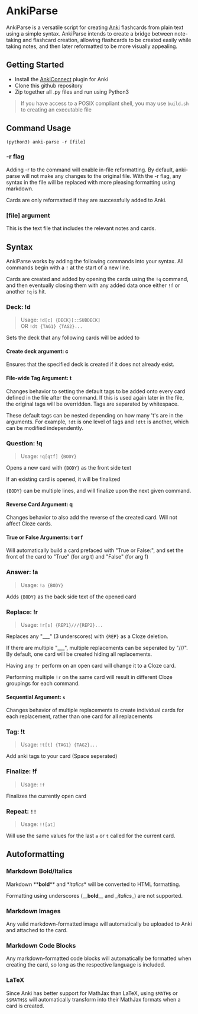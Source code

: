 # AnkiParse

AnkiParse is a versatile script for creating [Anki](https://apps.ankiweb.net/) flashcards from plain text using a simple syntax. AnkiParse intends to create a bridge between note-taking and flashcard creation, allowing flashcards to be created easily while taking notes, and then later reformatted to be more visually appealing.

## Getting Started
- Install the [AnkiConnect](https://ankiweb.net/shared/info/2055492159) plugin for Anki
- Clone this github repository
- Zip together all .py files and run using Python3
> If you have access to a POSIX compliant shell, you may use `build.sh` to creating an executable file

## Command Usage
`(python3) anki-parse -r [file]`
### -r flag
Adding -r to the command will enable in-file reformatting. By default, anki-parse will not make any changes to the original file.
With the -r flag, any syntax in the file will be replaced with more pleasing formatting using markdown.

Cards are only reformatted if they are successfully added to Anki.

### [file] argument

This is the text file that includes the relevant notes and cards.


## Syntax
AnkiParse works by adding the following commands into your syntax. All commands begin with a `!` at the start of a new line.

Cards are created and added by opening the cards using the `!q` command, and then eventually closing them with any added data once either `!f` or another `!q` is hit.

### Deck: !d
> Usage: `!d[c] {DECK}[::SUBDECK]` \
> OR `!dt {TAG1} {TAG2}...`

Sets the deck that any following cards will be added to

#### Create deck argument: c
Ensures that the specified deck is created if it does not already exist.

#### File-wide Tag Argument: t
Changes behavior to setting the default tags to be added onto every card defined in the file after the command.
If this is used again later in the file, the original tags will be overridden.
Tags are separated by whitespace.

These default tags can be nested depending on how many 't's are in the arguments.
For example, `!dt` is one level of tags and `!dtt` is another, which can be modified independently.

### Question: !q
> Usage: `!q[qtf] {BODY}`

Opens a new card with `{BODY}` as the front side text

If an existing card is opened, it will be finalized

`{BODY}` can be multiple lines, and will finalize upon the next given command.

#### Reverse Card Argument: q
Changes behavior to also add the reverse of the created card. Will not affect Cloze cards.

#### True or False Arguments: t or f
Will automatically build a card prefaced with "True or False:", and set the front of the card to "True" (for arg t) and "False" (for arg f)

### Answer: !a
> Usage: `!a {BODY}`

Adds `{BODY}` as the back side text of the opened card

### Replace: !r
> Usage: `!r[s] {REP1}///{REP2}...`

Replaces any "___" (3 underscores) with `{REP}` as a Cloze deletion.

If there are multiple "___", multiple replacements can be seperated by "///". By default, one card will be created hiding all replacements.

Having any `!r` perform on an open card will change it to a Cloze card.

Performing multiple `!r` on the same card will result in different Cloze groupings for each command.

#### Sequential Argument: `s`
Changes behavior of multiple replacements to create individual cards for each replacement, rather than one card for all replacements

### Tag: !t
> Usage: `!t[t] {TAG1} {TAG2}...`

Add anki tags to your card (Space seperated)

### Finalize: !f
> Usage: `!f`

Finalizes the currently open card

### Repeat: `!!`
> Usage: `!![at]`

Will use the same values for the last `a` or `t` called for the current card.

## Autoformatting
### Markdown Bold/Italics
Markdown &ast;&ast;**bold**&ast;&ast; and &ast;*italics*&ast; will be converted to HTML formatting.

Formatting using underscores  (&#95;&#95;**bold**&#95;&#95; and &#95;*italics*&#95;) are not supported.

### Markdown Images
Any valid markdown-formatted image will automatically be uploaded to Anki and attached to the card.

### Markdown Code Blocks
Any markdown-formatted code blocks will automatically be formatted when creating the card, so long as the respective language is included.

### LaTeX
Since Anki has better support for MathJax than LaTeX, using `$MATH$` or `$$MATH$$` will automatically transform into their MathJax formats when a card is created.
